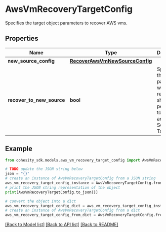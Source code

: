 # AwsVmRecoveryTargetConfig

Specifies the target object parameters to recover AWS vms.

## Properties

Name | Type | Description | Notes
------------ | ------------- | ------------- | -------------
**new_source_config** | [**RecoverAwsVmNewSourceConfig**](RecoverAwsVmNewSourceConfig.md) |  | [optional] 
**recover_to_new_source** | **bool** | Specifies the parameter whether the recovery should be performed to a new or an existing Source Target. | 

## Example

```python
from cohesity_sdk.models.aws_vm_recovery_target_config import AwsVmRecoveryTargetConfig

# TODO update the JSON string below
json = "{}"
# create an instance of AwsVmRecoveryTargetConfig from a JSON string
aws_vm_recovery_target_config_instance = AwsVmRecoveryTargetConfig.from_json(json)
# print the JSON string representation of the object
print(AwsVmRecoveryTargetConfig.to_json())

# convert the object into a dict
aws_vm_recovery_target_config_dict = aws_vm_recovery_target_config_instance.to_dict()
# create an instance of AwsVmRecoveryTargetConfig from a dict
aws_vm_recovery_target_config_from_dict = AwsVmRecoveryTargetConfig.from_dict(aws_vm_recovery_target_config_dict)
```
[[Back to Model list]](../README.md#documentation-for-models) [[Back to API list]](../README.md#documentation-for-api-endpoints) [[Back to README]](../README.md)


